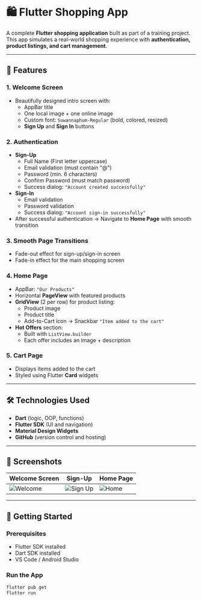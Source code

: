 # 🛍 Flutter Shopping App

A complete **Flutter shopping application** built as part of a training project.  
This app simulates a real-world shopping experience with **authentication, product listings, and cart management**.

---

## 📱 Features

### 1. Welcome Screen
- Beautifully designed intro screen with:
  - AppBar title
  - One local image + one online image
  - Custom font: `Suwannaphum-Regular` (bold, colored, resized)
  - **Sign Up** and **Sign In** buttons

### 2. Authentication
- **Sign-Up**
  - Full Name (First letter uppercase)
  - Email validation (must contain "@")
  - Password (min. 6 characters)
  - Confirm Password (must match password)
  - Success dialog: `"Account created successfully"`
- **Sign-In**
  - Email validation
  - Password validation
  - Success dialog: `"Account sign-in successfully"`
- After successful authentication → Navigate to **Home Page** with smooth transition

### 3. Smooth Page Transitions
- Fade-out effect for sign-up/sign-in screen
- Fade-in effect for the main shopping screen

### 4. Home Page
- AppBar: `"Our Products"`
- Horizontal **PageView** with featured products
- **GridView** (2 per row) for product listing:
  - Product image
  - Product title
  - Add-to-Cart icon → Snackbar `"Item added to the cart"`
- **Hot Offers** section:
  - Built with `ListView.builder`
  - Each offer includes an image + description

### 5. Cart Page
- Displays items added to the cart
- Styled using Flutter **Card** widgets

---

## 🛠 Technologies Used
- **Dart** (logic, OOP, functions)
- **Flutter SDK** (UI and navigation)
- **Material Design Widgets**
- **GitHub** (version control and hosting)

---

## 📸 Screenshots
| Welcome Screen | Sign-Up | Home Page |
|----------------|---------|-----------|
| ![Welcome](screenshots/welcome.png) | ![Sign Up](screenshots/signup.png) | ![Home](screenshots/home.png) |

---

## 🚀 Getting Started

### Prerequisites
- Flutter SDK installed
- Dart SDK installed
- VS Code / Android Studio

### Run the App
```bash
flutter pub get
flutter run
